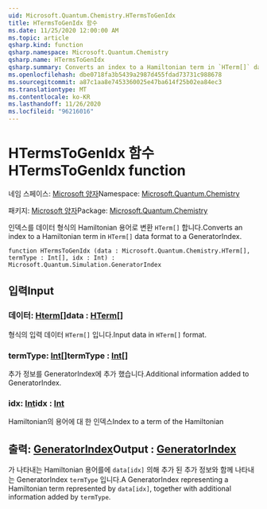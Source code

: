 ```yaml
---
uid: Microsoft.Quantum.Chemistry.HTermsToGenIdx
title: HTermsToGenIdx 함수
ms.date: 11/25/2020 12:00:00 AM
ms.topic: article
qsharp.kind: function
qsharp.namespace: Microsoft.Quantum.Chemistry
qsharp.name: HTermsToGenIdx
qsharp.summary: Converts an index to a Hamiltonian term in `HTerm[]` data format to a GeneratorIndex.
ms.openlocfilehash: dbe0718fa3b5439a2987d455fdad73731c988678
ms.sourcegitcommit: a87c1aa8e7453360025e47ba614f25b02ea84ec3
ms.translationtype: MT
ms.contentlocale: ko-KR
ms.lasthandoff: 11/26/2020
ms.locfileid: "96216016"
---
```

# <a name="htermstogenidx-function"></a><span data-ttu-id="2aa07-102">HTermsToGenIdx 함수</span><span class="sxs-lookup"><span data-stu-id="2aa07-102">HTermsToGenIdx function</span></span>

<span data-ttu-id="2aa07-103">네임 스페이스: [Microsoft 양자](xref:Microsoft.Quantum.Chemistry)</span><span class="sxs-lookup"><span data-stu-id="2aa07-103">Namespace: [Microsoft.Quantum.Chemistry](xref:Microsoft.Quantum.Chemistry)</span></span>

<span data-ttu-id="2aa07-104">패키지: [Microsoft 양자](https://nuget.org/packages/Microsoft.Quantum.Chemistry)</span><span class="sxs-lookup"><span data-stu-id="2aa07-104">Package: [Microsoft.Quantum.Chemistry](https://nuget.org/packages/Microsoft.Quantum.Chemistry)</span></span>


<span data-ttu-id="2aa07-105">인덱스를 데이터 형식의 Hamiltonian 용어로 변환 `HTerm[]` 합니다.</span><span class="sxs-lookup"><span data-stu-id="2aa07-105">Converts an index to a Hamiltonian term in `HTerm[]` data format to a GeneratorIndex.</span></span>

```qsharp
function HTermsToGenIdx (data : Microsoft.Quantum.Chemistry.HTerm[], termType : Int[], idx : Int) : Microsoft.Quantum.Simulation.GeneratorIndex
```


## <a name="input"></a><span data-ttu-id="2aa07-106">입력</span><span class="sxs-lookup"><span data-stu-id="2aa07-106">Input</span></span>

### <a name="data--hterm"></a><span data-ttu-id="2aa07-107">데이터: [Hterm](xref:Microsoft.Quantum.Chemistry.HTerm)[]</span><span class="sxs-lookup"><span data-stu-id="2aa07-107">data : [HTerm](xref:Microsoft.Quantum.Chemistry.HTerm)[]</span></span>

<span data-ttu-id="2aa07-108">형식의 입력 데이터 `HTerm[]` 입니다.</span><span class="sxs-lookup"><span data-stu-id="2aa07-108">Input data in `HTerm[]` format.</span></span>


### <a name="termtype--int"></a><span data-ttu-id="2aa07-109">termType: [Int](xref:microsoft.quantum.lang-ref.int)[]</span><span class="sxs-lookup"><span data-stu-id="2aa07-109">termType : [Int](xref:microsoft.quantum.lang-ref.int)[]</span></span>

<span data-ttu-id="2aa07-110">추가 정보를 GeneratorIndex에 추가 했습니다.</span><span class="sxs-lookup"><span data-stu-id="2aa07-110">Additional information added to GeneratorIndex.</span></span>


### <a name="idx--int"></a><span data-ttu-id="2aa07-111">idx: [Int](xref:microsoft.quantum.lang-ref.int)</span><span class="sxs-lookup"><span data-stu-id="2aa07-111">idx : [Int](xref:microsoft.quantum.lang-ref.int)</span></span>

<span data-ttu-id="2aa07-112">Hamiltonian의 용어에 대 한 인덱스</span><span class="sxs-lookup"><span data-stu-id="2aa07-112">Index to a term of the Hamiltonian</span></span>



## <a name="output--generatorindex"></a><span data-ttu-id="2aa07-113">출력: [GeneratorIndex](xref:Microsoft.Quantum.Simulation.GeneratorIndex)</span><span class="sxs-lookup"><span data-stu-id="2aa07-113">Output : [GeneratorIndex](xref:Microsoft.Quantum.Simulation.GeneratorIndex)</span></span>

<span data-ttu-id="2aa07-114">가 나타내는 Hamiltonian 용어를에 `data[idx]` 의해 추가 된 추가 정보와 함께 나타내는 GeneratorIndex `termType` 입니다.</span><span class="sxs-lookup"><span data-stu-id="2aa07-114">A GeneratorIndex representing a Hamiltonian term represented by `data[idx]`, together with additional information added by `termType`.</span></span>